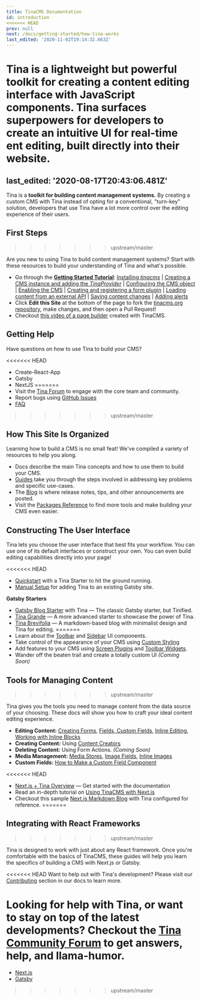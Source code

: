 ```yaml
---
title: TinaCMS Documentation
id: introduction
<<<<<<< HEAD
prev: null
next: /docs/getting-started/how-tina-works
last_edited: '2020-11-02T19:14:32.663Z'
---
```

Tina is a **lightweight but powerful toolkit** for creating a content editing interface with JavaScript components. Tina surfaces superpowers for developers to create an intuitive UI for real-time ent editing, built directly into their website.
=======
last_edited: '2020-08-17T20:43:06.481Z'
---
Tina is a **toolkit for building content management systems.** By creating a custom CMS with Tina instead of opting for a conventional, "turn-key" solution, developers that use Tina have a lot more control over the editing experience of their users.

## First Steps
>>>>>>> upstream/master

Are you new to using Tina to build content management systems? Start with these resources to build your understanding of Tina and what's possible.

* Go through the [**Getting Started Tutorial**](/docs/getting-started/introduction "Getting Started"): [Installing ](/docs/getting-started/cms-set-up#install-tinacms)_[tinacms](/docs/getting-started/cms-set-up#install-tinacms)_ | [Creating a CMS instance and adding the ](/docs/getting-started/cms-set-up#create-a-cms-instance-add-tinaprovider)_[TinaProvider](/docs/getting-started/cms-set-up#create-a-cms-instance-add-tinaprovider)_
  | [Configuring the CMS object](/docs/getting-started/cms-set-up#configure-the-cms-object)
  | [Enabling the CMS](/docs/getting-started/cms-set-up#enabling-the-cms)
  | [Creating and registering a form plugin](/docs/getting-started/edit-content#create--register-a-form)
  | [Loading content from an external API](/docs/getting-started/backends#loading-content-from-an-external-api)
  | [Saving content changes](/docs/getting-started/backends#saving-content)
  | [Adding alerts](/docs/getting-started/backends#adding-alerts)
* Click **Edit this Site** at the bottom of the page to fork the [tinacms.org repository](https://github.com/tinacms/tinacms.org "Tinacms.org Repository"), make changes, and then open a Pull Request!
* Checkout [this video of a page builder](https://youtu.be/4qGz0cP_DSA "Inline Editing Demo Video") created with TinaCMS.

## Getting Help

Have questions on how to use Tina to build your CMS?

<<<<<<< HEAD
* Create-React-App
* Gatsby
* NextJS
=======
* Visit the [Tina Forum](https://community.tinacms.org "Tina Forum") to engage with the core team and community.
* Report bugs using [GitHub Issues](https://github.com/tinacms/tinacms/issues "Tina Github Issues")
* [FAQ](docs/getting-started/faq)
>>>>>>> upstream/master

## How This Site Is Organized

Learning how to build a CMS is no small feat! We've compiled a variety of resources to help you along.

* Docs describe the main Tina concepts and how to use them to build your CMS.
* [Guides](/guides "Tina Guides") take you through the steps involved in addressing key problems and specific use-cases.
* The [Blog](/blog "Tina Blog") is where release notes, tips, and other announcements are posted.
* Visit the [Packages Reference](/docs/packages) to find more tools and make building your CMS even easier.

## Constructing The User Interface

Tina lets you choose the user interface that best fits your workflow. You can use one of its default interfaces or construct your own. You can even build editing capabilities directly into your page!

<<<<<<< HEAD
* [Quickstart](/docs/gatsby/quickstart) with a Tina Starter to hit the ground running.
* [Manual Setup](/docs/gatsby/manual-setup) for adding Tina to an existing Gatsby site.

**Gatsby Starters**

* [Gatsby Blog Starter](https://github.com/tinacms/gatsby-starter-tinacms) with Tina — The classic Gatsby starter, but Tinified.
* [Tina Grande](https://github.com/tinacms/tina-starter-grande) — A more advanced starter to showcase the power of Tina.
* [Tina Brevifolia](https://github.com/kendallstrautman/brevifolia-gatsby-tinacms) — A markdown-based blog with minimalist design and Tina for editing.
=======
* Learn about the [Toolbar](/docs/ui#toolbar-configuration "Tina Toolbar") and [Sidebar](/docs/ui#sidebar-configuration "Tina Sidebar") UI components.
* Take control of the appearance of your CMS using [Custom Styling](/docs/ui/styles "Styles")
* Add features to your CMS using [Screen Plugins](/docs/plugins/screens "Screen Plugins") and [Toolbar Widgets](/docs/plugins/toolbar-widgets).
* Wander off the beaten trail and create a totally custom UI _(Coming Soon)_

## Tools for Managing Content
>>>>>>> upstream/master

Tina gives you the tools you need to manage content from the data source of your choosing. These docs will show you how to craft your ideal content editing experience.

* **Editing Content:** [Creating Forms](/docs/plugins/forms), [Fields](/docs/plugins/fields),[ Custom Fields](/docs/plugins/fields/custom-fields), [Inline Editing](/docs/ui/inline-editing), [Working with Inline Blocks](/guides//general/inline-blocks/overview)
* **Creating Content:** Using [Content Creators](/docs/plugins/content-creators)
* **Deleting Content:** Using Form Actions. _(Coming Soon)_
* **Media Management:** [Media Stores](/docs/media "Tina Media Store"), [Image Fields](/docs/plugins/fields/image "Image Field Plugin"), [Inline Images](/docs/ui/inline-editing/inline-image "Inline Images")
* **Custom Fields:** [How to Make a Custom Field Component](/blog/custom-field-components)

<<<<<<< HEAD
* [Next.js + Tina Overview](/docs/nextjs/overview) — Get started with the documentation
* Read an in-depth tutorial on [Using TinaCMS with Next.js](/blog/using-tinacms-with-nextjs/)
* Checkout this sample [Next.js Markdown Blog](https://github.com/kendallstrautman/brevifolia-next-tinacms) with Tina configured for reference.
=======
## Integrating with React Frameworks
>>>>>>> upstream/master

Tina is designed to work with just about any React framework. Once you're comfortable with the basics of TinaCMS, these guides will help you learn the specifics of building a CMS with Next.js or Gatsby.

<<<<<<< HEAD
Want to help out with Tina's development? Please visit our [Contributing](/docs/contributing/guidelines) section in our docs to learn more.

Looking for help with Tina, or want to stay on top of the latest developments? Checkout the [Tina Community Forum](https://community.tinacms.org/) to get answers, help, and llama-humor.
=======
* [Next.js](/docs/integrations/nextjs)
* [Gatsby](/docs/integrations/gatsby)
>>>>>>> upstream/master

